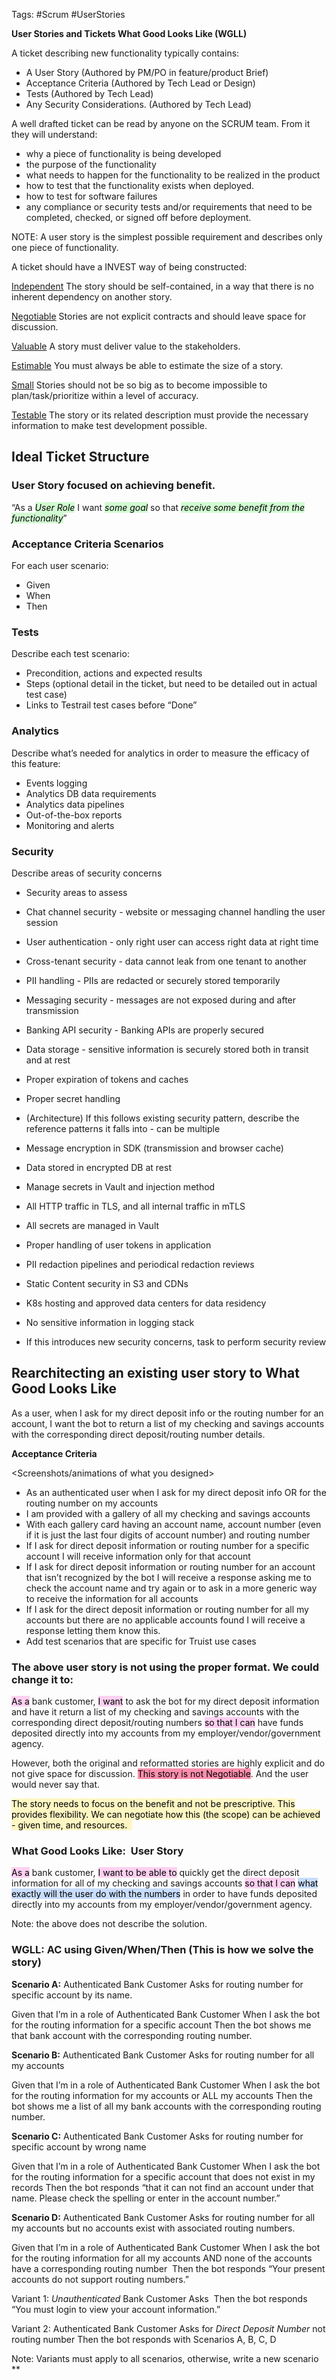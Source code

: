 Tags: #Scrum #UserStories

**User Stories and Tickets What Good Looks Like (WGLL)**


A ticket describing new functionality typically contains:

-   A User Story (Authored by PM/PO in feature/product Brief)
-   Acceptance Criteria (Authored by Tech Lead or Design)
-   Tests (Authored by Tech Lead)
-   Any Security Considerations. (Authored by Tech Lead)


A well drafted ticket can be read by anyone on the SCRUM team. From it they will understand: 

-   why a piece of functionality is being developed
-   the purpose of the functionality    
-   what needs to happen for the functionality to be realized in the product    
-   how to test that the functionality exists when deployed.    
-   how to test for software failures
-   any compliance or security tests and/or requirements that need to be completed, checked, or signed off before deployment.
  

NOTE: A user story is the simplest possible requirement and describes only one piece of functionality.

A ticket should have a INVEST way of being constructed:

[Independent](https://en.wikipedia.org/wiki/INVEST_(mnemonic)#Independent)
The story should be self-contained, in a way that there is no inherent dependency on another story.

[Negotiable](https://en.wikipedia.org/wiki/INVEST_(mnemonic)#Negotiable)
Stories are not explicit contracts and should leave space for discussion.

[Valuable](https://en.wikipedia.org/wiki/INVEST_(mnemonic)#Valuable)
A story must deliver value to the stakeholders.

[Estimable](https://en.wikipedia.org/wiki/INVEST_(mnemonic)#Estimable)
You must always be able to estimate the size of a story.

[Small](https://en.wikipedia.org/wiki/INVEST_(mnemonic)#Small)
Stories should not be so big as to become impossible to plan/task/prioritize within a level of accuracy.

[Testable](https://en.wikipedia.org/wiki/INVEST_(mnemonic)#Testable)
The story or its related description must provide the necessary information to make test development possible.

## Ideal Ticket Structure

### User Story focused on achieving benefit.

“As a <mark style="background: #BBFABBA6;">_User Role_</mark>  I want <mark style="background: #BBFABBA6;">_some goal_</mark> so that <mark style="background: #BBFABBA6;">_receive some benefit from the functionality_</mark>”

### Acceptance Criteria Scenarios

For each user scenario:

-   Given    
-   When
-   Then
   
### Tests

Describe each test scenario:
-   Precondition, actions and expected results 
-   Steps (optional detail in the ticket, but need to be detailed out in actual test case)
-   Links to Testrail test cases before “Done”

### Analytics
Describe what’s needed for analytics in order to measure the efficacy of this feature:

-   Events logging
-   Analytics DB data requirements
-   Analytics data pipelines
-   Out-of-the-box reports
-   Monitoring and alerts

### Security
Describe areas of security concerns

-   Security areas to assess
-   Chat channel security - website or messaging channel handling the user session
-   User authentication - only right user can access right data at right time
-   Cross-tenant security - data cannot leak from one tenant to another
-   PII handling - PIIs are redacted or securely stored temporarily
-   Messaging security - messages are not exposed during and after transmission
-   Banking API security - Banking APIs are properly secured
-   Data storage - sensitive information is securely stored both in transit and at rest
-   Proper expiration of tokens and caches
-   Proper secret handling 

-   (Architecture) If this follows existing security pattern, describe the reference patterns it falls into - can be multiple

-   Message encryption in SDK (transmission and browser cache)
-   Data stored in encrypted DB at rest
-   Manage secrets in Vault and injection method  
-   All HTTP traffic in TLS, and all internal traffic in mTLS
-   All secrets are managed in Vault
-   Proper handling of user tokens in application
-   PII redaction pipelines and periodical redaction reviews
-   Static Content security in S3 and CDNs
-   K8s hosting and approved data centers for data residency
-   No sensitive information in logging stack

-   If this introduces new security concerns, task to perform security review

  
## Rearchitecting an existing user story to What Good Looks Like

As a user, when I ask for my direct deposit info or the routing number for an account, I want the bot to return a list of my checking and savings accounts with the corresponding direct deposit/routing number details.

  
**Acceptance Criteria**

<Screenshots/animations of what you designed> 

-   As an authenticated user when I ask for my direct deposit info OR for the routing number on my accounts 
-   I am provided with a gallery of all my checking and savings accounts
-   With each gallery card having an account name, account number (even if it is just the last four digits of account number) and routing number
-   If I ask for direct deposit information or routing number for a specific account I will receive information only for that account
-   If I ask for direct deposit information or routing number for an account that isn’t recognized by the bot I will receive a response asking me to check the account name and try again or to ask in a more generic way to receive the information for all accounts
-   If I ask for the direct deposit information or routing number for all my accounts but there are no applicable accounts found I will receive a response letting them know this.
-   Add test scenarios that are specific for Truist use cases

### The above user story is not using the proper format. We could change it to:

<mark style="background: #FFB8EBA6;">As a</mark> bank customer, <mark style="background: #FFB8EBA6;">I want</mark> to ask the bot for my direct deposit information and have it return a list of my checking and savings accounts with the corresponding direct deposit/routing numbers <mark style="background: #FFB8EBA6;">so that I can</mark> have funds deposited directly into my accounts from my employer/vendor/government agency.

However, both the original and reformatted stories are highly explicit and do not give space for discussion. <mark style="background: #FF5582A6;">This story is not Negotiable</mark>. And the user would never say that. 

<mark style="background: #FFF3A3A6;">The story needs to focus on the benefit and not be prescriptive. This provides flexibility. We can negotiate how this (the scope) can be achieved - given time, and resources.  </mark>

### What Good Looks Like:  User Story

<mark style="background: #FFB8EBA6;">As a</mark> bank customer, <mark style="background: #FFB8EBA6;">I want to be able to</mark> quickly get the direct deposit information for all of my checking and savings accounts <mark style="background: #FFB8EBA6;">so that I can</mark> <mark style="background: #ADCCFFA6;">what exactly will the user do with the numbers</mark> in order to have funds deposited directly into my accounts from my employer/vendor/government agency.

Note: the above does not describe the solution.

### WGLL: AC using Given/When/Then (This is how we solve the story)

**Scenario A:** Authenticated Bank Customer Asks for routing number for specific account by its name.  

Given that I’m in a role of Authenticated Bank Customer
When I ask the bot for the routing information for a specific account
Then the bot shows me that bank account with the corresponding routing number.

**Scenario B:** Authenticated Bank Customer Asks for routing number for all my accounts

Given that I’m in a role of Authenticated Bank Customer
When I ask the bot for the routing information for my accounts or ALL my accounts
Then the bot shows me a list of all my bank accounts with the corresponding routing number.  

**Scenario C:** Authenticated Bank Customer Asks for routing number for specific account by wrong name

Given that I’m in a role of Authenticated Bank Customer
When I ask the bot for the routing information for a specific account that does not exist in my records
Then the bot responds “that it can not find an account under that name. Please check the spelling or enter in the account number.”

**Scenario D:** Authenticated Bank Customer Asks for routing number for all my accounts but no accounts exist with associated routing numbers.

Given that I’m in a role of Authenticated Bank Customer
When I ask the bot for the routing information for all my accounts AND none of the accounts have a corresponding routing number 
Then the bot responds “Your present accounts do not support routing numbers.”

Variant 1: *Unauthenticated* Bank Customer Asks 
Then the bot responds “You must login to view your account information.”

Variant 2: Authenticated Bank Customer Asks for *Direct Deposit Number* not routing number
Then the bot responds with Scenarios A, B, C, D

Note: Variants must apply to all scenarios, otherwise, write a new scenario  
**